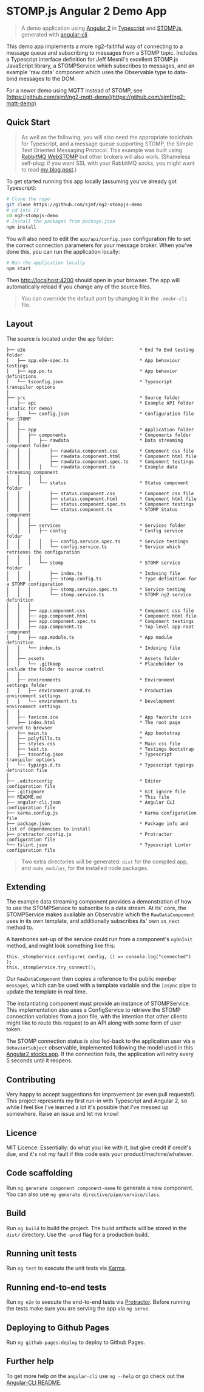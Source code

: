 # STOMP.js Angular 2 Demo App

> A demo application using [Angular 2](https://github.com/angular/angular) in
[Typescript](https://github.com/Microsoft/TypeScript) and [STOMP.js](https://github.com/jmesnil/stomp-websocket),
> generated with [angular-cli](https://github.com/angular/angular-cli).

This demo app implements a more ng2-faithful way of connecting to a message 
queue and subscribing to messages from a STOMP topic. Includes a Typescript 
interface definition for Jeff Mesnil's excellent STOMP.js JavaScript library,
a STOMPService which subscribes to messages, and an example 'raw data' 
component which uses the Observable type to data-bind messages to the DOM.

For a newer demo using MQTT instead of STOMP, see [https://github.com/sjmf/ng2-mqtt-demo](https://github.com/sjmf/ng2-mqtt-demo)

## Quick Start 

> As well as the following, you will also need the appropriate toolchain for 
> Typescript, and a message queue supporting STOMP, the Simple Text Oriented 
> Messaging Protocol. This example was built using [RabbitMQ WebSTOMP](http://www.rabbitmq.com/blog/2012/05/14/introducing-rabbitmq-web-stomp/)
> but other brokers will also work. (Shameless self-plug: if you want SSL with
> your RabbitMQ socks, you might want to read [my blog post](https://sjmf.in/wp/?p=86).)


To get started running this app locally (assuming you've already got Typescript):

```bash
# Clone the repo
git clone https://github.com/sjmf/ng2-stompjs-demo
# cd into it
cd ng2-stompjs-demo
# Install the packages from package.json
npm install
```

You will also need to edit the `app/api/config.json` configuration file to set
the correct connection parameters for your message broker. When you've done 
this, you can run the application locally:

```bash
# Run the application locally
npm start
```

Then [http://localhost:4200](http://localhost:4200) should open in your browser.
The app will automatically reload if you change any of the source files.

> You can overrride the default port by changing it in the `.emebr-cli` file. 


## Layout

The source is located under the `app` folder:

```
├── e2e                                          * End To End testing folder
│   ├── app.e2e-spec.ts                          * App behaviour testings
│   ├── app.po.ts                                * App behavior definitions
│   └── tsconfig.json                            * Typescript transpiler options
│
├── src                                          * Source folder
│   ├── api                                      * Example API folder (static for demo)
│   │   └── config.json                          * Configuration file for STOMP
│   │
│   ├── app                                      * Application folder
│   │   ├── components                           * Components folder
│   │   │   ├── rawdata                          * Data streaming component folder
│   │   │       ├── rawdata.component.css        * Component css file
│   │   │       ├── rawdata.component.html       * Component html file
│   │   │       ├── rawdata.component.spec.ts    * Component testings
│   │   │   │   └── rawdata.component.ts         * Example data streaming component
│   │   │   │
│   │   │   └── status                           * Status component folder
│   │   │       ├── status.component.css         * Component css file
│   │   │       ├── status.component.html        * Component html file
│   │   │       ├── status.component.spec.ts     * Component testings
│   │   │       └── status.component.ts          * STOMP Status component
│   │   │
│   │   ├── services                             * Services folder
│   │   │   ├── config                           * Config service folder
│   │   │   │   ├── config.service.spec.ts       * Service testings
│   │   │   │   └── config.service.ts            * Service which retrieves the configuration
│   │   │   │
│   │   │   └── stomp                            * STOMP service folder
│   │   │       ├── index.ts                     * Indexing file
│   │   │       ├── stomp.config.ts              * Type definition for a STOMP configuration
│   │   │       ├── stomp.service.spec.ts        * Service testing
│   │   │       └── stomp.service.ts             * STOMP ng2 service definition
│   │   │
│   │   ├── app.component.css                    * Component css file
│   │   ├── app.component.html                   * Component html file
│   │   ├── app.component.spec.ts                * Component testings
│   │   ├── app.component.ts                     * Top-level app-root component
│   │   ├── app.module.ts                        * App module definition
│   │   └── index.ts                             * Indexing file
│   │
│   ├── assets                                   * Assets folder
│   │   └── .gitkeep                             * Placeholder to include the folder to source control
│   │
│   ├── environments                             * Environment settings folder
│   │   ├── environment.prod.ts                  * Production environment settings
│   │   └── environment.ts                       * Development environment settings
│   │
│   ├── favicon.ico                              * App favorite icon
│   ├── index.html                               * The root page served to browser
│   ├── main.ts                                  * App bootstrap
│   ├── polyfills.ts                             *  
│   ├── styles.css                               * Main css file
│   ├── test.ts                                  * Testings bootstrap
│   ├── tsconfig.json                            * Typescript transpiler options 
│   └── typings.d.ts                             * Typescript typings definition file
│
├── .editorconfig                                * Editor configuration file
├── .gitignore                                   * Git ignore file
├── README.md                                    * This file
├── angular-cli.json                             * Angular CLI configuration file
├── karma.config.js                              * Karma configuration file
├── package.json                                 * Package info and list of dependencies to install
├── protractor.config.js                         * Protractor configuration file
└── tslint.json                                  * Typescript Linter configuration file
```

> Two extra directories will be generated: `dist` for the compiled app, and 
`node_modules`, for the installed node packages.


## Extending

The example data streaming component provides a demonstration of how to use the
STOMPService to subscribe to a data stream. At its' core, the STOMPService makes
available an Observable which the `RawDataComponent` uses in its own template, 
and additionally subscribes its' own `on_next` method to.

A barebones set-up of the service could run from a component's `ngOnInit`
method, and might look something like this:
```
this._stompService.configure( config, () => console.log("connected") );
this._stompService.try_connect();
```

Our `RawDataComponent` then copies a reference to the public member `messages`,
which can be used with a template variable and the `|async` pipe to update the
template in real time.

The instantiating component must provide an instance of STOMPService. This
implementation also uses a ConfigService to retrieve the STOMP connection
variables from a json file, with the intention that other clients might like to
route this request to an API along with some form of user token.

The STOMP connection status is also fed-back to the application user via a
`BehaviorSubject` observable, implemented following the model used in 
this [Angular2 stocks app](https://github.com/jeffbcross/aim). If the connection
fails, the application will retry every 5 seconds until it reopens.


## Contributing

Very happy to accept suggestions for improvement (or even pull requests!). This
project represents my first run-in with Typescript and Angular 2, so while I
feel like I've learned a lot it's possible that I've messed up somewhere. Raise
an issue and let me know!


## Licence

MIT Licence. Essentially: do what you like with it, but give credit if credit's 
due, and it's not my fault if this code eats your product/machine/whatever.


## Code scaffolding

Run `ng generate component component-name` to generate a new component. You can also use `ng generate directive/pipe/service/class`.

## Build

Run `ng build` to build the project. The build artifacts will be stored in the `dist/` directory. Use the `-prod` flag for a production build.

## Running unit tests

Run `ng test` to execute the unit tests via [Karma](https://karma-runner.github.io).

## Running end-to-end tests

Run `ng e2e` to execute the end-to-end tests via [Protractor](http://www.protractortest.org/).
Before running the tests make sure you are serving the app via `ng serve`.

## Deploying to Github Pages

Run `ng github-pages:deploy` to deploy to Github Pages.

## Further help

To get more help on the `angular-cli` use `ng --help` or go check out the [Angular-CLI README](https://github.com/angular/angular-cli/blob/master/README.md).

